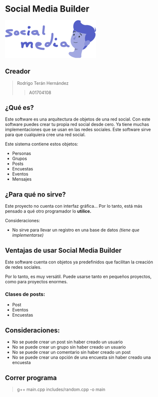 # Social Media Builder

<img src="assets/logo.png" alt="Social Media Builder" width="300"/>

## Creador

> Rodrigo Terán Hernández
>> A01704108

## ¿Qué es?
Este software es una arquitectura de objetos de una red social. Con este software puedes crear tu propia red social desde cero.
Ya tiene muchas implementaciones que se usan en las redes sociales. Este software sirve para que cualquiera cree una red social.

Este sistema contiene estos objetos:
* Personas
* Grupos
* Posts
* Encuestas
* Eventos
* Mensajes

## ¿Para qué no sirve?
Este proyecto no cuenta con interfaz gráfica... Por lo tanto, está
más pensado a qué otro programador lo **utilice.**

Consideraciones:
* No sirve para llevar un registro en una base de datos *(tiene que implementarse)*


## Ventajas de usar Social Media Builder
Este software cuenta con objetos ya predefinidos que facilitan la creación
de redes sociales.

Por lo tanto, es muy versátil. Puede usarse tanto en pequeños proyectos, como
para proyectos enormes.


### Clases de posts:
* Post
* Eventos
* Encuestas


## Consideraciones:
* No se puede crear un post sin haber creado un usuario
* No se puede crear un grupo sin haber creado un usuario
* No se puede crear un comentario sin haber creado un post
* No se puede crear una opción de una encuesta sin haber creado una encuesta


## Correr programa

> g++ main.cpp includes/random.cpp -o main